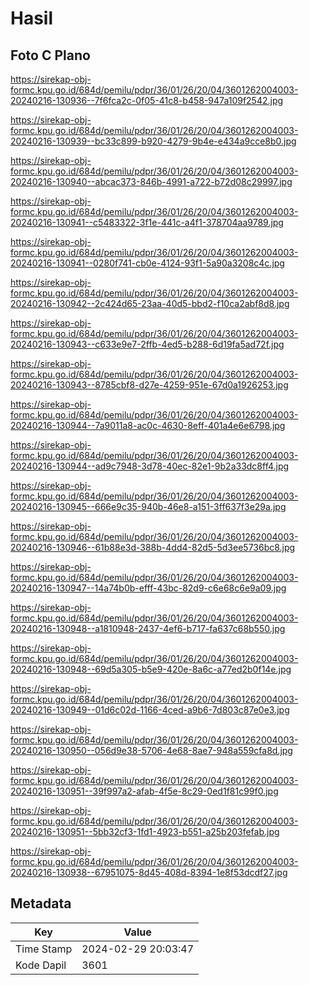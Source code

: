 # Hasil

## Foto C Plano

https://sirekap-obj-formc.kpu.go.id/684d/pemilu/pdpr/36/01/26/20/04/3601262004003-20240216-130936--7f6fca2c-0f05-41c8-b458-947a109f2542.jpg

https://sirekap-obj-formc.kpu.go.id/684d/pemilu/pdpr/36/01/26/20/04/3601262004003-20240216-130939--bc33c899-b920-4279-9b4e-e434a9cce8b0.jpg

https://sirekap-obj-formc.kpu.go.id/684d/pemilu/pdpr/36/01/26/20/04/3601262004003-20240216-130940--abcac373-846b-4991-a722-b72d08c29997.jpg

https://sirekap-obj-formc.kpu.go.id/684d/pemilu/pdpr/36/01/26/20/04/3601262004003-20240216-130941--c5483322-3f1e-441c-a4f1-378704aa9789.jpg

https://sirekap-obj-formc.kpu.go.id/684d/pemilu/pdpr/36/01/26/20/04/3601262004003-20240216-130941--0280f741-cb0e-4124-93f1-5a90a3208c4c.jpg

https://sirekap-obj-formc.kpu.go.id/684d/pemilu/pdpr/36/01/26/20/04/3601262004003-20240216-130942--2c424d65-23aa-40d5-bbd2-f10ca2abf8d8.jpg

https://sirekap-obj-formc.kpu.go.id/684d/pemilu/pdpr/36/01/26/20/04/3601262004003-20240216-130943--c633e9e7-2ffb-4ed5-b288-6d19fa5ad72f.jpg

https://sirekap-obj-formc.kpu.go.id/684d/pemilu/pdpr/36/01/26/20/04/3601262004003-20240216-130943--8785cbf8-d27e-4259-951e-67d0a1926253.jpg

https://sirekap-obj-formc.kpu.go.id/684d/pemilu/pdpr/36/01/26/20/04/3601262004003-20240216-130944--7a9011a8-ac0c-4630-8eff-401a4e6e6798.jpg

https://sirekap-obj-formc.kpu.go.id/684d/pemilu/pdpr/36/01/26/20/04/3601262004003-20240216-130944--ad9c7948-3d78-40ec-82e1-9b2a33dc8ff4.jpg

https://sirekap-obj-formc.kpu.go.id/684d/pemilu/pdpr/36/01/26/20/04/3601262004003-20240216-130945--666e9c35-940b-46e8-a151-3ff637f3e29a.jpg

https://sirekap-obj-formc.kpu.go.id/684d/pemilu/pdpr/36/01/26/20/04/3601262004003-20240216-130946--61b88e3d-388b-4dd4-82d5-5d3ee5736bc8.jpg

https://sirekap-obj-formc.kpu.go.id/684d/pemilu/pdpr/36/01/26/20/04/3601262004003-20240216-130947--14a74b0b-efff-43bc-82d9-c6e68c6e9a09.jpg

https://sirekap-obj-formc.kpu.go.id/684d/pemilu/pdpr/36/01/26/20/04/3601262004003-20240216-130948--a1810948-2437-4ef6-b717-fa637c68b550.jpg

https://sirekap-obj-formc.kpu.go.id/684d/pemilu/pdpr/36/01/26/20/04/3601262004003-20240216-130948--69d5a305-b5e9-420e-8a6c-a77ed2b0f14e.jpg

https://sirekap-obj-formc.kpu.go.id/684d/pemilu/pdpr/36/01/26/20/04/3601262004003-20240216-130949--01d6c02d-1166-4ced-a9b6-7d803c87e0e3.jpg

https://sirekap-obj-formc.kpu.go.id/684d/pemilu/pdpr/36/01/26/20/04/3601262004003-20240216-130950--056d9e38-5706-4e68-8ae7-948a559cfa8d.jpg

https://sirekap-obj-formc.kpu.go.id/684d/pemilu/pdpr/36/01/26/20/04/3601262004003-20240216-130951--39f997a2-afab-4f5e-8c29-0ed1f81c99f0.jpg

https://sirekap-obj-formc.kpu.go.id/684d/pemilu/pdpr/36/01/26/20/04/3601262004003-20240216-130951--5bb32cf3-1fd1-4923-b551-a25b203fefab.jpg

https://sirekap-obj-formc.kpu.go.id/684d/pemilu/pdpr/36/01/26/20/04/3601262004003-20240216-130938--67951075-8d45-408d-8394-1e8f53dcdf27.jpg


## Metadata

| Key        | Value               |
| ---------- | ------------------- |
| Time Stamp | 2024-02-29 20:03:47 |
| Kode Dapil | 3601                |



